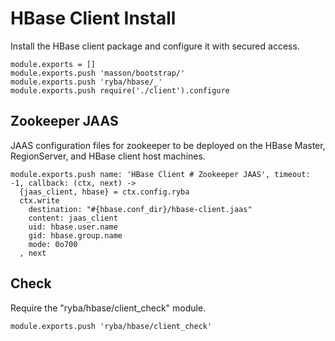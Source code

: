 
# HBase Client Install

Install the HBase client package and configure it with secured access.

    module.exports = []
    module.exports.push 'masson/bootstrap/'
    module.exports.push 'ryba/hbase/_'
    module.exports.push require('./client').configure

## Zookeeper JAAS

JAAS configuration files for zookeeper to be deployed on the HBase Master, 
RegionServer, and HBase client host machines.

    module.exports.push name: 'HBase Client # Zookeeper JAAS', timeout: -1, callback: (ctx, next) ->
      {jaas_client, hbase} = ctx.config.ryba
      ctx.write
        destination: "#{hbase.conf_dir}/hbase-client.jaas"
        content: jaas_client
        uid: hbase.user.name
        gid: hbase.group.name
        mode: 0o700
      , next

## Check

Require the "ryba/hbase/client_check" module.

    module.exports.push 'ryba/hbase/client_check'



